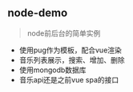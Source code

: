 ## node-demo
> node前后台的简单实例

+ 使用pug作为模板，配合vue渲染
+ 音乐列表展示，搜索、增加、删除
+ 使用mongodb数据库
+ 音乐api还是之前vue spa的接口
